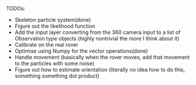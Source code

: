 TODOs:
- Skeleton particle system(done)
- Figure out the likelihood function
- Add the input layer converting from the 360 camera input to a list of Observation type objects (highly nontrivial the more I think about it)
- Calibrate on the real rover
- Optimise using Numpy for the vector operations(done)
- Handle movement (basically when the rover moves, add that movement to the particles with some noise)
- Figure out how to estimate orientation (literally no idea how to do this, something something dot product)
